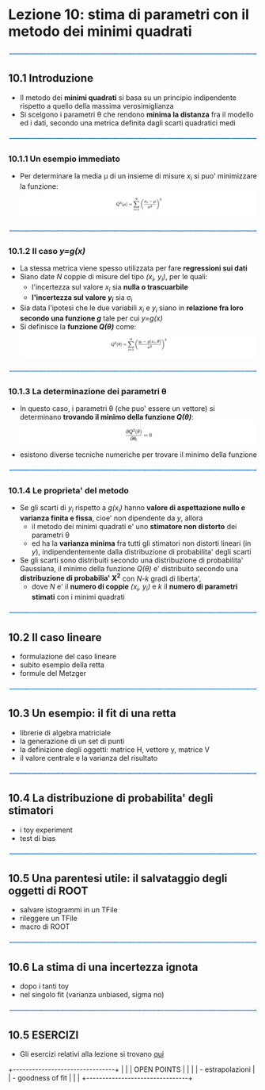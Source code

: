 # Lezione 10: stima di parametri con il metodo dei minimi quadrati

![linea](../immagini/linea.png)

## 10.1 Introduzione

  * Il metodo dei **minimi quadrati** si basa su un principio indipendente
    rispetto a quello della massima verosimiglianza
  * Si scelgono i parametri &theta; che rendono **minima la distanza** 
    fra il modello ed i dati, 
    secondo una metrica definita dagli scarti quadratici medi

![linea](../immagini/linea.png)

### 10.1.1 Un esempio immediato

  * Per determinare la media &mu; di un insieme di misure *x<sub>i</sub>*
    si puo' minimizzare la funzione:
![Q_media](immagini/Q_media.png)

![linea](../immagini/linea.png)

### 10.1.2 Il caso *y=g(x)*

  * La stessa metrica viene spesso utilizzata
    per fare **regressioni sui dati**
  * Siano date *N* coppie di misure del tipo *(x<sub>i</sub>, y<sub>i</sub>)*,
    per le quali:
    * l'incertezza sul valore *x<sub>i</sub>* sia **nulla o trascuarbile**
    * **l'incertezza sul valore *y<sub>i</sub>*** sia &sigma;<sub>i</sub>
  * Sia data l'ipotesi che le due variabili *x<sub>i</sub>* e *y<sub>i</sub>*
    siano in **relazione fra loro secondo una funzione *g*** tale per cui *y=g(x)*
  * Si definisce la **funzione *Q(&theta;)*** come:
![Q_funzione](immagini/Q_funzione.png)

![linea](../immagini/linea.png)

### 10.1.3 La determinazione dei parametri &theta;

  * In questo caso, i parametri &theta; (che puo' essere un vettore)
    si determinano **trovando il minimo della funzione *Q(&theta;)***:
![Q_funzione](immagini/Q_derivata.png)
  * esistono diverse tecniche numeriche per trovare il minimo della funzione

![linea](../immagini/linea.png)

### 10.1.4 Le proprieta' del metodo

  * Se gli scarti di *y<sub>i</sub>* rispetto a *g(x<sub>i</sub>)*
    hanno **valore di aspettazione nullo e varianza finita e fissa**,
    cioe' non dipendente da *y*, allora 
    * il metodo dei minimi quadrati e' uno **stimatore non distorto** dei parametri &theta;
    * ed ha la **varianza minima** fra tutti gli stimatori non distorti lineari (in *y*), 
      indipendentemente dalla distribuzione di probabilita' degli scarti
  * Se gli scarti sono distribuiti secondo una distribuzione di probabilita' Gaussiana,
    il minimo della funzione *Q(&theta;)*
    e' distribuito secondo una **distribuzione di probabilia' &Chi;<sup>2</sup>**
    con *N-k* gradi di liberta',
    * dove *N* e' il **numero di coppie** *(x<sub>i</sub>, y<sub>i</sub>)*
      e *k* il **numero di parametri stimati** con i minimi quadrati

![linea](../immagini/linea.png)

## 10.2 Il caso lineare

- formulazione del caso lineare
- subito esempio della retta
- formule del Metzger

![linea](../immagini/linea.png)

## 10.3 Un esempio: il fit di una retta

- librerie di algebra matriciale
- la generazione di un set di punti
- la definizione degli oggetti: matrice H, vettore y, matrice V
- il valore centrale e la varianza del risultato

![linea](../immagini/linea.png)

## 10.4 La distribuzione di probabilita' degli stimatori

- i toy experiment
- test di bias

![linea](../immagini/linea.png)

## 10.5 Una parentesi utile: il salvataggio degli oggetti di ROOT

- salvare istogrammi in un TFile
- rileggere un TFile
- macro di ROOT

![linea](../immagini/linea.png)

## 10.6 La stima di una incertezza ignota

- dopo i tanti toy
- nel singolo fit (varianza unbiased, sigma no)

![linea](../immagini/linea.png)

## 10.5 ESERCIZI

  * Gli esercizi relativi alla lezione si trovano [qui](ESERCIZI.md)

                                                                                                               
 +--------------------------------+
 |                                | 
 | OPEN POINTS                    | 
 |                                | 
 | - estrapolazioni               | 
 | - goodness of fit              | 
 |                                | 
 +--------------------------------+

